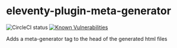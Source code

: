 # eleventy-plugin-meta-generator

![CircleCI status](https://img.shields.io/circleci/project/github/Ryuno-Ki/eleventy-plugin-meta-generator.svg?style=popout-square)
[![Known Vulnerabilities](https://snyk.io/test/github/Ryuno-Ki/eleventy-plugin-meta-generator/badge.svg?targetFile=package.json)](https://snyk.io/test/github/Ryuno-Ki/eleventy-plugin-meta-generator?targetFile=package.json)

Adds a meta-generator tag to the head of the generated html files
